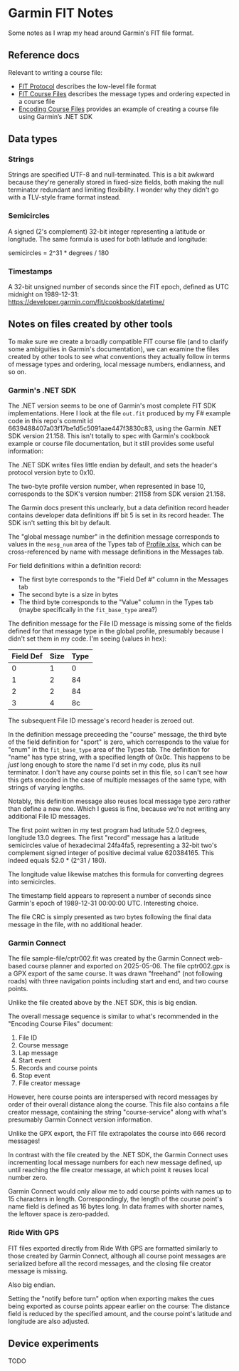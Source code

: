 # Garmin FIT Notes

Some notes as I wrap my head around Garmin's FIT file format.

## Reference docs

Relevant to writing a course file:

- [FIT Protocol](https://developer.garmin.com/fit/protocol/) describes the low-level file format
- [FIT Course Files](https://developer.garmin.com/fit/file-types/course/) describes the message types and ordering expected in a course file
- [Encoding Course Files](https://developer.garmin.com/fit/cookbook/encoding-course-files/) provides an example of creating a course file using Garmin’s .NET SDK

## Data types

### Strings

Strings are specified UTF-8 and null-terminated.  This is a bit awkward because they're generally stored in fixed-size fields, both making the null terminator redundant and limiting flexibility.  I wonder why they didn't go with a TLV-style frame format instead.

### Semicircles

A signed (2's complement) 32-bit integer representing a latitude or longitude.  The same formula is used for both latitude and longitude:

semicircles = 2^31 * degrees / 180

### Timestamps

A 32-bit unsigned number of seconds since the FIT epoch, defined as UTC midnight on 1989-12-31: https://developer.garmin.com/fit/cookbook/datetime/

## Notes on files created by other tools

To make sure we create a broadly compatible FIT course file (and to clarify some ambiguities in Garmin's documentation), we can examine the files created by other tools to see what conventions they actually follow in terms of message types and ordering, local message numbers, endianness, and so on.

### Garmin's .NET SDK

The .NET version seems to be one of Garmin's most complete FIT SDK implementations.  Here I look at the file `out.fit` produced by my F# example code in this repo's commit id 6639488407a03f17be1d5c5091aae447f3830c83, using the Garmin .NET SDK version 21.158.  This isn't totally to spec with Garmin's cookbook example or course file documentation, but it still provides some useful information:

The .NET SDK writes files little endian by default, and sets the header's protocol version byte to 0x10.

The two-byte profile version number, when represented in base 10, corresponds to the SDK's version number: 21158 from SDK version 21.158.

The Garmin docs present this unclearly, but a data definition record header contains developer data definitions iff bit 5 is set in its record header.  The SDK isn't setting this bit by default.

The "global message number" in the definition message corresponds to values in the `mesg_num` area of the Types tab of [Profile.xlsx](https://developer.garmin.com/fit/download/), which can be cross-referenced by name with message definitions in the Messages tab.

For field definitions within a definition record:

- The first byte corresponds to the "Field Def #" column in the Messages tab
- The second byte is a size in bytes
- The third byte corresponds to the "Value" column in the Types tab (maybe specifically in the `fit_base_type` area?)

The definition message for the File ID message is missing some of the fields defined for that message type in the global profile, presumably because I didn't set them in my code.  I'm seeing (values in hex):

| Field Def | Size | Type |
|-----------|------|------|
|         0 |    1 |    0 |
|         1 |    2 |   84 |
|         2 |    2 |   84 |
|         3 |    4 |   8c |

The subsequent File ID message's record header is zeroed out.

In the definition message preceeding the "course" message, the third byte of the field definition for "sport" is zero, which corresponds to the value for "enum" in the `fit_base_type` area of the Types tab.  The definition for "name" has type string, with a specified length of 0x0c.  This happens to be *just* long enough to store the name I'd set in my code, plus its null terminator.  I don't have any course points set in this file, so I can't see how this gets encoded in the case of multiple messages of the same type, with strings of varying lengths.

Notably, this definition message also reuses local message type zero rather than define a new one.  Which I guess is fine, because we're not writing any additional File ID messages.

The first point written in my test program had latitude 52.0 degrees, longitude 13.0 degrees.  The first "record" message has a latitude semicircles value of hexadecimal 24fa4fa5, representing a 32-bit two's complement signed integer of positive decimal value 620384165.  This indeed equals 52.0 * (2^31 / 180).

The longitude value likewise matches this formula for converting degrees into semicircles.

The timestamp field appears to represent a number of seconds since Garmin's epoch of 1989-12-31 00:00:00 UTC.  Interesting choice.

The file CRC is simply presented as two bytes following the final data message in the file, with no additional header.

### Garmin Connect

The file sample-file/cptr002.fit was created by the Garmin Connect web-based course planner and exported on 2025-05-06.  The file cptr002.gpx is a GPX export of the same course.  It was drawn "freehand" (not following roads) with three navigation points including start and end, and two course points.

Unlike the file created above by the .NET SDK, this is big endian.

The overall message sequence is similar to what's recommended in the "Encoding Course Files" document:

1. File ID
2. Course message
3. Lap message
4. Start event
5. Records and course points
6. Stop event
7. File creator message

However, here course points are interspersed with record messages by order of their overall distance along the course.  This file also contains a file creator message, containing the string "course-service" along with what's presumably Garmin Connect version information.

Unlike the GPX export, the FIT file extrapolates the course into 666 record messages!

In contrast with the file created by the .NET SDK, the Garmin Connect uses incrementing local message numbers for each new message defined, up until reaching the file creator message, at which point it reuses local number zero.

Garmin Connect would only allow me to add course points with names up to 15 characters in length.  Correspondingly, the length of the course point's name field is defined as 16 bytes long.  In data frames with shorter names, the leftover space is zero-padded.

### Ride With GPS

FIT files exported directly from Ride With GPS are formatted similarly to those created by Garmin Connect, although all course point messages are serialized before all the record messages, and the closing file creator message is missing.

Also big endian.

Setting the "notify before turn" option when exporting makes the cues being exported as course points appear earlier on the course: The distance field is reduced by the specified amount, and the course point's latitude and longitude are also adjusted.

## Device experiments

TODO
